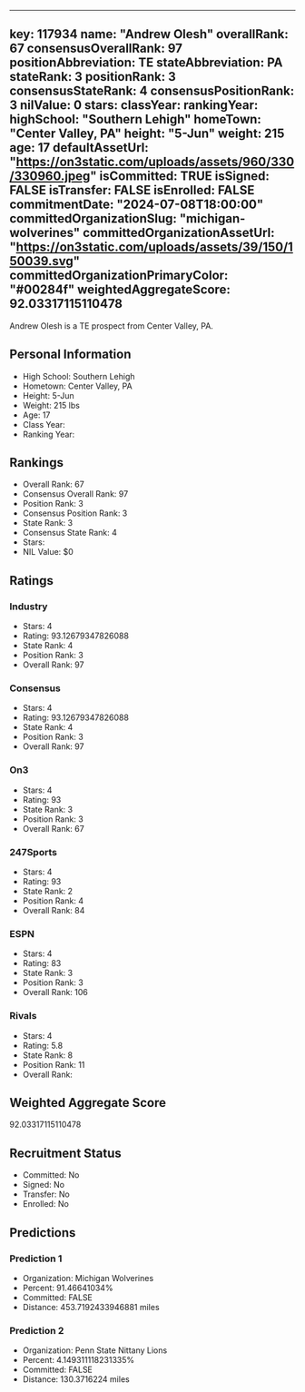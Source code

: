 ---
  key: 117934
  name: "Andrew Olesh"
  overallRank: 67
  consensusOverallRank: 97
  positionAbbreviation: TE
  stateAbbreviation: PA
  stateRank: 3
  positionRank: 3
  consensusStateRank: 4
  consensusPositionRank: 3
  nilValue: 0
  stars: 
  classYear: 
  rankingYear: 
  highSchool: "Southern Lehigh"
  homeTown: "Center Valley, PA"
  height: "5-Jun"
  weight: 215
  age: 17
  defaultAssetUrl: "https://on3static.com/uploads/assets/960/330/330960.jpeg"
  isCommitted: TRUE
  isSigned: FALSE
  isTransfer: FALSE
  isEnrolled: FALSE
  commitmentDate: "2024-07-08T18:00:00"
  committedOrganizationSlug: "michigan-wolverines"
  committedOrganizationAssetUrl: "https://on3static.com/uploads/assets/39/150/150039.svg"
  committedOrganizationPrimaryColor: "#00284f"
  weightedAggregateScore: 92.03317115110478
  ---
  
  Andrew Olesh is a TE prospect from Center Valley, PA.
  
  ## Personal Information
  - High School: Southern Lehigh
  - Hometown: Center Valley, PA
  - Height: 5-Jun
  - Weight: 215 lbs
  - Age: 17
  - Class Year: 
  - Ranking Year: 
  
  ## Rankings
  - Overall Rank: 67
  - Consensus Overall Rank: 97
  - Position Rank: 3
  - Consensus Position Rank: 3
  - State Rank: 3
  - Consensus State Rank: 4
  - Stars: 
  - NIL Value: $0
  
  ## Ratings
  
  ### Industry
  - Stars: 4
  - Rating: 93.12679347826088
  - State Rank: 4
  - Position Rank: 3
  - Overall Rank: 97
  
  ### Consensus
  - Stars: 4
  - Rating: 93.12679347826088
  - State Rank: 4
  - Position Rank: 3
  - Overall Rank: 97
  
  ### On3
  - Stars: 4
  - Rating: 93
  - State Rank: 3
  - Position Rank: 3
  - Overall Rank: 67
  
  ### 247Sports
  - Stars: 4
  - Rating: 93
  - State Rank: 2
  - Position Rank: 4
  - Overall Rank: 84
  
  ### ESPN
  - Stars: 4
  - Rating: 83
  - State Rank: 3
  - Position Rank: 3
  - Overall Rank: 106
  
  ### Rivals
  - Stars: 4
  - Rating: 5.8
  - State Rank: 8
  - Position Rank: 11
  - Overall Rank: 
  
  ## Weighted Aggregate Score
  92.03317115110478
  
  ## Recruitment Status
  - Committed: No
  - Signed: No
  - Transfer: No
  - Enrolled: No
  
  
  
  ## Predictions
  
  ### Prediction 1
  - Organization: Michigan Wolverines
  - Percent: 91.46641034%
  - Committed: FALSE
  - Distance: 453.7192433946881 miles
  
  ### Prediction 2
  - Organization: Penn State Nittany Lions
  - Percent: 4.149311118231335%
  - Committed: FALSE
  - Distance: 130.3716224 miles
  